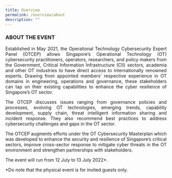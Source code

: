 ```yaml
---
title: Overview
permalink: /overview/about
description: ""
---
```


### ABOUT THE EVENT

<p style="text-align:justify">Established in May 2021, the Operational Technology Cybersecurity Expert Panel (OTCEP) allows Singapore’s Operational Technology (OT) cybersecurity practitioners, operators, researchers, and policy makers from the Government, Critical Information Infrastructure (CII) sectors, academia and other OT industries to have direct access to internationally renowned experts. Drawing from appointed members’ respective experience in OT domains in engineering, operations and governance, these stakeholders can tap on their existing capabilities to enhance the cyber resilience of Singapore’s OT sector.</p>

<p style="text-align:justify">The OTCEP discusses issues ranging from governance policies and processes, evolving OT technologies, emerging trends, capability development, supply chain, threat intelligent information sharing and incident response. They also recommend best practices to address cybersecurity challenges and gaps in the OT sector.</p>

<p style="text-align:justify">The OTCEP augments efforts under the OT Cybersecurity Masterplan which was developed to enhance the security and resilience of Singapore’s critical sectors, improve cross-sector response to mitigate cyber threats in the OT environment and strengthen partnerships with stakeholders.</p>

The event will run from 12 July to 13 July 2022*.

*Do note that the physical event is for invited guests only.